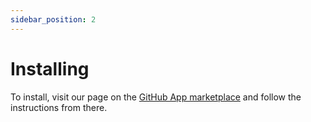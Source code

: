 ```yaml
---
sidebar_position: 2
---
```


# Installing

To install, visit our page on the [GitHub App marketplace](https://github.com/apps/pixeebot/) and follow the instructions from there.

